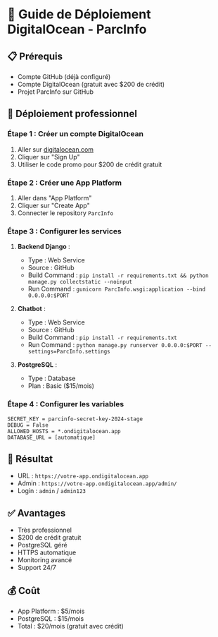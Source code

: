 # 🚀 Guide de Déploiement DigitalOcean - ParcInfo

## 📋 Prérequis
- Compte GitHub (déjà configuré)
- Compte DigitalOcean (gratuit avec $200 de crédit)
- Projet ParcInfo sur GitHub

## 🎯 Déploiement professionnel

### Étape 1 : Créer un compte DigitalOcean
1. Aller sur [digitalocean.com](https://digitalocean.com)
2. Cliquer sur "Sign Up"
3. Utiliser le code promo pour $200 de crédit gratuit

### Étape 2 : Créer une App Platform
1. Aller dans "App Platform"
2. Cliquer sur "Create App"
3. Connecter le repository `ParcInfo`

### Étape 3 : Configurer les services
1. **Backend Django** :
   - Type : Web Service
   - Source : GitHub
   - Build Command : `pip install -r requirements.txt && python manage.py collectstatic --noinput`
   - Run Command : `gunicorn ParcInfo.wsgi:application --bind 0.0.0.0:$PORT`

2. **Chatbot** :
   - Type : Web Service
   - Source : GitHub
   - Build Command : `pip install -r requirements.txt`
   - Run Command : `python manage.py runserver 0.0.0.0:$PORT --settings=ParcInfo.settings`

3. **PostgreSQL** :
   - Type : Database
   - Plan : Basic ($15/mois)

### Étape 4 : Configurer les variables
```
SECRET_KEY = parcinfo-secret-key-2024-stage
DEBUG = False
ALLOWED_HOSTS = *.ondigitalocean.app
DATABASE_URL = [automatique]
```

## 🎯 Résultat
- URL : `https://votre-app.ondigitalocean.app`
- Admin : `https://votre-app.ondigitalocean.app/admin/`
- Login : `admin` / `admin123`

## ✅ Avantages
- Très professionnel
- $200 de crédit gratuit
- PostgreSQL géré
- HTTPS automatique
- Monitoring avancé
- Support 24/7

## 💰 Coût
- App Platform : $5/mois
- PostgreSQL : $15/mois
- Total : $20/mois (gratuit avec crédit)
